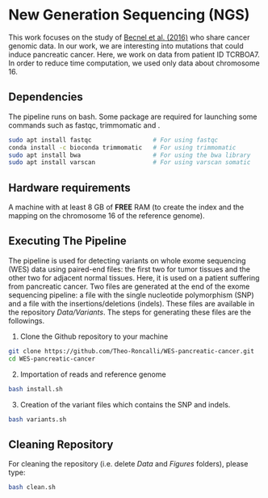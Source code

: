 # New Generation Sequencing (NGS)

This work focuses on the study of [Becnel et al. (2016)](https://www.nature.com/articles/sdata201610) who share cancer genomic data. In our work, we are interesting into mutations that could induce pancreatic cancer. Here, we work on data from patient ID TCRBOA7. In order to reduce time computation, we used only data about chromosome 16.

## Dependencies

The pipeline runs on bash.
Some package are required for launching some commands such as fastqc, trimmomatic and .

```bash
sudo apt install fastqc                 # For using fastqc
conda install -c bioconda trimmomatic   # For using trimmomatic
sudo apt install bwa                    # For using the bwa library
sudo apt install varscan                # For using varscan somatic
```

## Hardware requirements

A machine with at least 8 GB of **FREE** RAM (to create the index and the mapping on the chromosome 16 of the reference genome).

## Executing The Pipeline

The pipeline is used for detecting variants on whole exome sequencing (WES) data using paired-end files: the first two for tumor tissues and the other two for adjacent normal tissues. Here, it is used on a patient suffering from pancreatic cancer. Two files are generated at the end of the exome sequencing pipeline: a file with the single nucleotide polymorphism (SNP) and a file with the insertions/deletions (indels). These files are available in the repository _Data/Variants_. The steps for generating these files are the followings.

1. Clone the Github repository to your machine
```bash
git clone https://github.com/Theo-Roncalli/WES-pancreatic-cancer.git
cd WES-pancreatic-cancer
```

2. Importation of reads and reference genome
```bash
bash install.sh
```

3. Creation of the variant files which contains the SNP and indels.
```bash
bash variants.sh
```

## Cleaning Repository

For cleaning the repository (i.e. delete _Data_ and _Figures_ folders), please type:
```bash
bash clean.sh
```